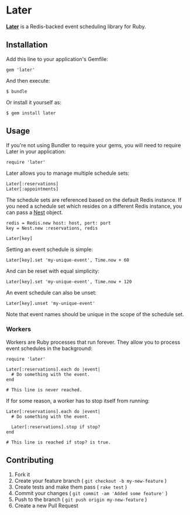 # Later

[**Later**](erol.github.com/later) is a Redis-backed event scheduling library for Ruby.

## Installation

Add this line to your application's Gemfile:

    gem 'later'

And then execute:

    $ bundle

Or install it yourself as:

    $ gem install later

## Usage

If you're not using Bundler to require your gems, you will need to require Later in your application:

    require 'later'

Later allows you to manage multiple schedule sets:

    Later[:reservations]
    Later[:appointments]

The schedule sets are referenced based on the default Redis instance. If you need a schedule set which resides on a different Redis instance, you can pass a [Nest](github.com/soveran/nest) object.

	redis = Redis.new host: host, port: port
    key = Nest.new :reservations, redis

    Later[key]

Setting an event schedule is simple:

	Later[key].set 'my-unique-event', Time.now + 60
	
And can be reset with equal simplicity:

	Later[key].set 'my-unique-event', Time.now + 120

An event schedule can also be unset:

	Later[key].unset 'my-unique-event'
	
Note that event names should be unique in the scope of the schedule set.
	
### Workers

Workers are Ruby processes that run forever. They allow you to process event schedules in the background:

	require 'later'
	
    Later[:reservations].each do |event|
      # Do something with the event.
    end
    
    # This line is never reached.
    
If for some reason, a worker has to stop itself from running:

    Later[:reservations].each do |event|
      # Do something with the event.

      Later[:reservations].stop if stop?
    end
    
    # This line is reached if stop? is true.

## Contributing

1. Fork it
2. Create your feature branch ( `git checkout -b my-new-feature` )
3. Create tests and make them pass ( `rake test` )
4. Commit your changes ( `git commit -am 'Added some feature'` )
5. Push to the branch ( `git push origin my-new-feature` )
6. Create a new Pull Request